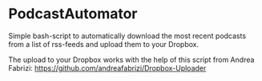 # PodcastAutomator
Simple bash-script to automatically download the most recent podcasts from a list of rss-feeds and upload them to your Dropbox.

The upload to your Dropbox works with the help of this script from Andrea Fabrizi: https://github.com/andreafabrizi/Dropbox-Uploader

